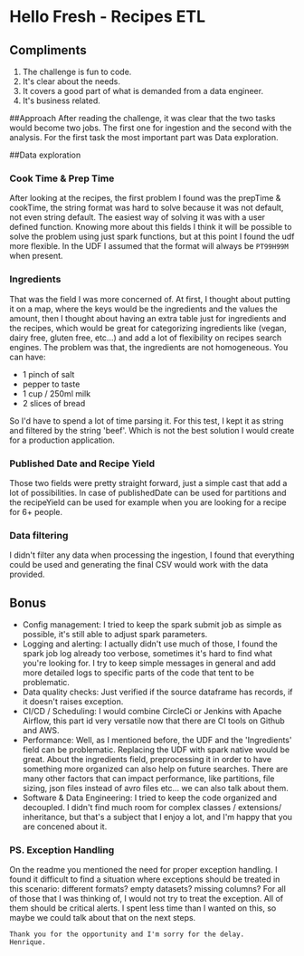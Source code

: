 # Hello Fresh - Recipes ETL

## Compliments
1) The challenge is fun to code.
2) It's clear about the needs.
3) It covers a good part of what is demanded from a data engineer.
4) It's business related.

##Approach
After reading the challenge, it was clear that the two tasks would become two jobs. The first one for ingestion and the 
second with the analysis. For the first task the most important part was Data exploration.

##Data exploration
### Cook Time & Prep Time
After looking at the recipes, the first problem I found was the prepTime & cookTime, the string format was hard to solve 
because it was not default, not even string default. The easiest way of solving it was with a user defined function. Knowing more about this fields
I think it will be possible to solve the problem using just spark functions, but at this point I found the udf more flexible.
In the UDF I assumed that the format will always be `PT99H99M` when present.

### Ingredients
That was the field I was more concerned of.
At first, I thought about putting it on a map, where the keys would be the
ingredients and the values the amount, then I thought about having an extra table just for ingredients and the recipes, which would be great for categorizing ingredients like (vegan, dairy free, gluten free, etc...) and add a lot of flexibility on
recipes search engines. The problem was that, the ingredients are not homogeneous. You can have:
* 1 pinch of salt
* pepper to taste
* 1 cup / 250ml milk
* 2 slices of bread

So I'd have to spend a lot of time parsing it. For this test, I kept it as string and filtered by the string 'beef'. Which is
not the best solution I would create for a production application.

### Published Date and Recipe Yield
Those two fields were pretty straight forward, just a simple cast that add a lot of possibilities.
In case of publishedDate can be used for partitions and the recipeYield can be used for example when you are looking for a recipe for 6+ people.

### Data filtering
I didn't filter any data when processing the ingestion, I found that everything could be used and generating the final CSV would work with the data provided.


## Bonus
* Config management: I tried to keep the spark submit job as simple as possible, it's still able to adjust spark parameters.
* Logging and alerting: I actually didn't use much of those, I found the spark job log already too verbose, sometimes it's hard to find what you're looking for. I try to keep simple messages in general and add more detailed logs to specific parts of the code that tent to be problematic.
* Data quality checks: Just verified if the source dataframe has records, if it doesn't raises exception.
* CI/CD / Scheduling: I would combine CircleCi or Jenkins with Apache Airflow, this part id very versatile now that there are CI tools on Github and AWS.
* Performance: Well, as I mentioned before, the UDF and the 'Ingredients' field can be problematic. Replacing the UDF with spark native would be great. About
the ingredients field, preprocessing it in order to have something more organized can also help on future searches. There are many other factors that can impact performance, like partitions, file sizing, json files instead of avro files etc... we can also talk about them. 
* Software & Data Engineering: I tried to keep the code organized and decoupled. I didn't find much room for complex classes / extensions/ inheritance, but that's a subject that I enjoy a lot, and I'm happy that you are concened about it.
  

### PS. Exception Handling
On the readme you mentioned the need for proper exception handling. I found it difficult to find a situation where
exceptions should be treated in this scenario: different formats? empty datasets? missing columns?
For all of those that I was thinking of, I would not try to treat the exception. All of them should be critical alerts.
I spent less time than I wanted on this, so maybe we could talk about that on the next steps.


```
Thank you for the opportunity and I'm sorry for the delay.
Henrique.
```


